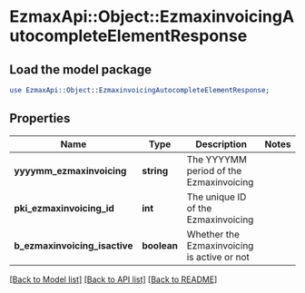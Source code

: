 # EzmaxApi::Object::EzmaxinvoicingAutocompleteElementResponse

## Load the model package
```perl
use EzmaxApi::Object::EzmaxinvoicingAutocompleteElementResponse;
```

## Properties
Name | Type | Description | Notes
------------ | ------------- | ------------- | -------------
**yyyymm_ezmaxinvoicing** | **string** | The YYYYMM period of the Ezmaxinvoicing | 
**pki_ezmaxinvoicing_id** | **int** | The unique ID of the Ezmaxinvoicing | 
**b_ezmaxinvoicing_isactive** | **boolean** | Whether the Ezmaxinvoicing is active or not | 

[[Back to Model list]](../README.md#documentation-for-models) [[Back to API list]](../README.md#documentation-for-api-endpoints) [[Back to README]](../README.md)



